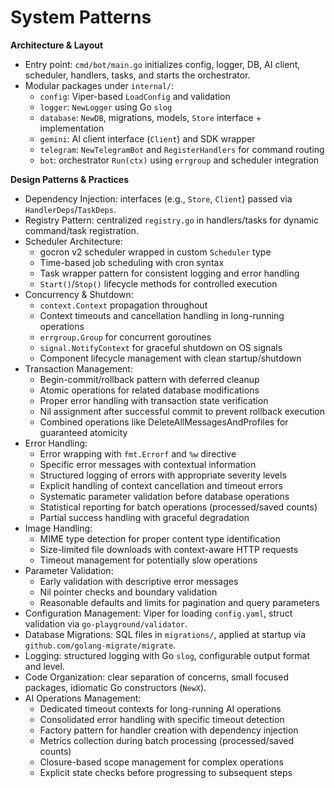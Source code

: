 # System Patterns

**Architecture & Layout**
- Entry point: `cmd/bot/main.go` initializes config, logger, DB, AI client, scheduler, handlers, tasks, and starts the orchestrator.
- Modular packages under `internal/`:
  - `config`: Viper-based `LoadConfig` and validation
  - `logger`: `NewLogger` using Go `slog`
  - `database`: `NewDB`, migrations, models, `Store` interface + implementation
  - `gemini`: AI client interface (`Client`) and SDK wrapper
  - `telegram`: `NewTelegramBot` and `RegisterHandlers` for command routing
  - `bot`: orchestrator `Run(ctx)` using `errgroup` and scheduler integration

**Design Patterns & Practices**
- Dependency Injection: interfaces (e.g., `Store`, `Client`) passed via `HandlerDeps`/`TaskDeps`.
- Registry Pattern: centralized `registry.go` in handlers/tasks for dynamic command/task registration.
- Scheduler Architecture:
  - gocron v2 scheduler wrapped in custom `Scheduler` type
  - Time-based job scheduling with cron syntax
  - Task wrapper pattern for consistent logging and error handling
  - `Start()`/`Stop()` lifecycle methods for controlled execution
- Concurrency & Shutdown:
  - `context.Context` propagation throughout
  - Context timeouts and cancellation handling in long-running operations
  - `errgroup.Group` for concurrent goroutines
  - `signal.NotifyContext` for graceful shutdown on OS signals
  - Component lifecycle management with clean startup/shutdown
- Transaction Management:
  - Begin-commit/rollback pattern with deferred cleanup
  - Atomic operations for related database modifications
  - Proper error handling with transaction state verification
  - Nil assignment after successful commit to prevent rollback execution
  - Combined operations like DeleteAllMessagesAndProfiles for guaranteed atomicity
- Error Handling:
  - Error wrapping with `fmt.Errorf` and `%w` directive
  - Specific error messages with contextual information
  - Structured logging of errors with appropriate severity levels
  - Explicit handling of context cancellation and timeout errors
  - Systematic parameter validation before database operations
  - Statistical reporting for batch operations (processed/saved counts)
  - Partial success handling with graceful degradation
- Image Handling:
  - MIME type detection for proper content type identification
  - Size-limited file downloads with context-aware HTTP requests
  - Timeout management for potentially slow operations
- Parameter Validation:
  - Early validation with descriptive error messages
  - Nil pointer checks and boundary validation
  - Reasonable defaults and limits for pagination and query parameters
- Configuration Management: Viper for loading `config.yaml`, struct validation via `go-playground/validator`.
- Database Migrations: SQL files in `migrations/`, applied at startup via `github.com/golang-migrate/migrate`.
- Logging: structured logging with Go `slog`, configurable output format and level.
- Code Organization: clear separation of concerns, small focused packages, idiomatic Go constructors (`NewX`).
- AI Operations Management:
  - Dedicated timeout contexts for long-running AI operations
  - Consolidated error handling with specific timeout detection
  - Factory pattern for handler creation with dependency injection
  - Metrics collection during batch processing (processed/saved counts)
  - Closure-based scope management for complex operations
  - Explicit state checks before progressing to subsequent steps
